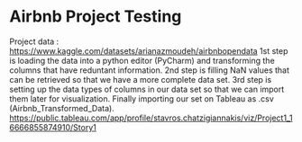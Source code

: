 # Airbnb Project Testing

Project data : https://www.kaggle.com/datasets/arianazmoudeh/airbnbopendata
1st step is loading the data into a python editor (PyCharm) and transforming the columns that have reduntant information.
2nd step is filling NaN values that can be retrieved so that we have a more complete data set.
3rd step is setting up the data types of columns in our data set so that we can import them later for visualization.
Finally importing our set on Tableau as .csv (Airbnb_Transformed_Data).
https://public.tableau.com/app/profile/stavros.chatzigiannakis/viz/Project1_16666855874910/Story1
